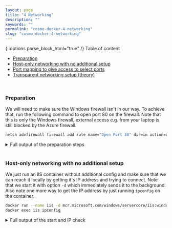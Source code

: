 ```yaml
---
layout: page
title: "4 Networking"
description: ""
keywords: ""
permalink: "cosmo-docker-4-networking"
slug: "cosmo-docker-4-networking"
---
```

{::options parse_block_html="true" /}
Table of content
- [Preparation](#preparation)
- [Host-only networking with no additional setup](#host-only-networking-with-no-additional-setup)
- [Port mapping to give access to select ports](#port-mapping-to-give-access-to-select-ports)
- [Transparent networking setup (theory)](#transparent-networking-setup-theory)

&nbsp;<br />

### Preparation
We will need to make sure the Windows firewall isn't in our way. To achieve that, run the following command to open port 80 on the firewall. Note that this is only the Windows firewall, external access e.g. from your laptop is still blocked by the Azure firewall.
```bash
netsh advfirewall firewall add rule name="Open Port 80" dir=in action=allow protocol=TCP localport=80
```

<details><summary markdown="span">Full output of the preparation steps</summary>
```bash
PS C:\Users\CosmoAdmin> netsh advfirewall firewall add rule name="Open Port 80" dir=in action=allow protocol=TCP localport=80
Ok.
```
</details>
&nbsp;<br />

### Host-only networking with no additional setup
We just run an IIS container without additional config and make sure that we can reach it locally by getting it's IP address and trying to connect. Note that we start it with option `-d` which immediately sends it to the background. Also note one more way to get the IP address by just running `ipconfig` on the container.
```bash
docker run --name iis -d mcr.microsoft.com/windows/servercore/iis:windowsservercore-ltsc2019
docker exec iis ipconfig
```

<details><summary markdown="span">Full output of the start and IP check</summary>
```bash
PS C:\Users\CosmoAdmin> docker run --name iis -d mcr.microsoft.com/windows/servercore/iis:windowsservercore-ltsc2019
91ce3644c78a85fb16899deac7e991d4c16909bf3cd7198a1c9bbe95286e78a6
PS C:\Users\CosmoAdmin> docker exec iis ipconfig

Windows IP Configuration

Ethernet adapter vEthernet (Ethernet):

   Connection-specific DNS Suffix  . : u23ctjkp2ieupkmarl3k35fvva.ax.internal.cloudapp.net
   Link-local IPv6 Address . . . . . : fe80::cdf:b3d9:e463:f20c%18
   IPv4 Address. . . . . . . . . . . : 172.27.8.251
   Subnet Mask . . . . . . . . . . . : 255.255.240.0
   Default Gateway . . . . . . . . . : 172.27.0.1
```
</details>
&nbsp;<br />

Now open your browser and connect to the IPv4 address you just got, in my case http://172.27.8.251. You should see the default IIS start page.

We already know that it doesn't work and what the reason for that is, but if you want to make sure: Connect to the small VM (I'll call it "client" from now on) and try to connect to the same IP, which should give you a connection error.

Again, we already know it doesn't work and why, but if you want to make sure, try to connect to port 80 on the host. For that, run `ipconfig` on the host and note the IPv4 Address that starts with 10.1, not the one starts with 127.27. In my case, and very likely in yours as well, this is 10.1.0.4
```bash
ipconfig
```

<details><summary markdown="span">Full output of ipconfig</summary>
```bash
PS C:\Users\CosmoAdmin> ipconfig

Windows IP Configuration

Ethernet adapter Ethernet:

   Connection-specific DNS Suffix  . : u23ctjkp2ieupkmarl3k35fvva.ax.internal.cloudapp.net
   Link-local IPv6 Address . . . . . : fe80::9d37:f964:2389:6212%5
   IPv4 Address. . . . . . . . . . . : 10.1.0.4
   Subnet Mask . . . . . . . . . . . : 255.255.255.0
   Default Gateway . . . . . . . . . : 10.1.0.1

Ethernet adapter vEthernet (nat):

   Connection-specific DNS Suffix  . :
   Link-local IPv6 Address . . . . . : fe80::b17d:3c3b:2f8b:963f%13
   IPv4 Address. . . . . . . . . . . : 172.27.0.1
   Subnet Mask . . . . . . . . . . . : 255.255.240.0
   Default Gateway . . . . . . . . . :
```
</details>
&nbsp;<br />
Now go back to the client VM and try to connect to that IP address using http://10.1.0.4 in my case. Again, you will get a connection error message.

### Port mapping to give access to select ports
Remove the IIS container on the host and create it again, this time with a port mapping parameter to allow external access.
```bash
docker rm -f iis
docker run --name iis -d -p 80:80 mcr.microsoft.com/windows/servercore/iis:windowsservercore-ltsc2019
```

<details><summary markdown="span">Full output of the remove and create commands</summary>
```bash
PS C:\Users\CosmoAdmin> docker rm -f iis
iis
PS C:\Users\CosmoAdmin> docker run --name iis -d -p 80:80 mcr.microsoft.com/windows/servercore/iis:windowsservercore-ltsc2019
75cb71070bf87a778f638625dc72fd642bf651f2ec164a75e3b16a306ad5ef25
```
</details>
&nbsp;<br />
Now go back to the client VM and again, try to connect to the host, e.g. http://10.1.0.4. This time you will see the start page of IIS as we have mapped port 80 on the host to port 80 on the container.

### Transparent networking setup (theory)
Unfortunately we can't set up transparent networking fully on Azure because that needs MAC address spoofing to be enabled ([see here](https://docs.microsoft.com/en-us/virtualization/windowscontainers/container-networking/network-drivers-topologies)), which isn't the case on Azure for security reasons. But we can do the setup and see how the container get's it's own IP address, we just can't connect. Depending on your setup in your own data center, this might work out of the box or can be configured. Switch back to the host for the following steps:

First we need to create the transparent network (this takes a couple of seconds with no apparent progress and might cause a quick disconnect of the RDP session), then we remove and create the IIS container again, this time referencing the transparent network. Then we run `ipconfig` again to see that the container now got an IP address from the external subnet, which would make it reachable if MAC address spoofing was enabled
```bash
docker network create -d transparent --subnet=10.1.0.0/24 --gateway=10.1.0.1 MyTransparentNetwork
docker rm -f iis
docker run --name iis -d --network MyTransparentNetwork mcr.microsoft.com/windows/servercore/iis:windowsservercore-ltsc2019
docker exec iis ipconfig
```

<details><summary markdown="span">Full output of the transparent networking setup</summary>
```bash
PS C:\Users\CosmoAdmin> docker network create -d transparent --subnet=10.1.0.0/24 --gateway=10.1.0.1 MyTransparentNetwork
a0c6a3d35c065eebd88135b8fa8325ffd16dac4a80a2acb7ed1040118e0841cf
PS C:\Users\CosmoAdmin> docker rm -f iis
iis
PS C:\Users\CosmoAdmin> docker run --name iis -d --network MyTransparentNetwork mcr.microsoft.com/windows/servercore/iis:windowsservercore-ltsc2019
034dc559f78ec8356496c6d2811bd2ef7739f34e8d7534f379e3d59668013797
PS C:\Users\CosmoAdmin> docker exec iis ipconfig

Windows IP Configuration


Ethernet adapter vEthernet (Ethernet):

   Connection-specific DNS Suffix  . :
   Link-local IPv6 Address . . . . . : fe80::4ddf:fe3d:cbae:94f2%18
   IPv4 Address. . . . . . . . . . . : 10.1.0.159
   Subnet Mask . . . . . . . . . . . : 255.255.255.0
   Default Gateway . . . . . . . . . : 10.1.0.1
```
</details>
&nbsp;<br />
If MAC address spoofing was enabled, we could now go to the client VM and access the IP address of the container, in my case http://10.1.0.159
&nbsp;<br />

{::options parse_block_html="false" /}
